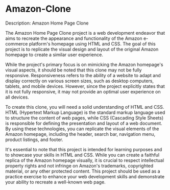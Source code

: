# Amazon-Clone
Description: Amazon Home Page Clone

The Amazon Home Page Clone project is a web development endeavor that aims to recreate the appearance and functionality of the Amazon e-commerce platform's homepage using HTML and CSS. The goal of this project is to replicate the visual design and layout of the original Amazon homepage to create a similar user experience.

While the project's primary focus is on mimicking the Amazon homepage's visual aspects, it should be noted that this clone may not be fully responsive. Responsiveness refers to the ability of a website to adapt and display correctly on various screen sizes, such as desktop computers, tablets, and mobile devices. However, since the project explicitly states that it is not fully responsive, it may not provide an optimal user experience on all devices.

To create this clone, you will need a solid understanding of HTML and CSS. HTML (Hypertext Markup Language) is the standard markup language used to structure the content of web pages, while CSS (Cascading Style Sheets) is responsible for defining the presentation and layout of a web document. By using these technologies, you can replicate the visual elements of the Amazon homepage, including the header, search bar, navigation menu, product listings, and footer.

It's essential to note that this project is intended for learning purposes and to showcase your skills in HTML and CSS. While you can create a faithful replica of the Amazon homepage visually, it is crucial to respect intellectual property rights and not infringe on Amazon's trademarks, copyrighted material, or any other protected content. This project should be used as a practice exercise to enhance your web development skills and demonstrate your ability to recreate a well-known web page.
